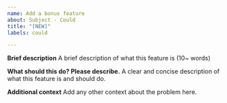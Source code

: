 ```yaml
---
name: Add a bonus feature
about: Subject - Could
title: "[NEW]"
labels: could

---
```


**Brief description**
A brief description of what this feature is (10~ words)

**What should this do? Please describe.**
A clear and concise description of what this feature is and should do.

**Additional context**
Add any other context about the problem here.

